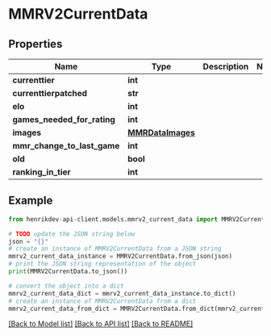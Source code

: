 # MMRV2CurrentData


## Properties

Name | Type | Description | Notes
------------ | ------------- | ------------- | -------------
**currenttier** | **int** |  | 
**currenttierpatched** | **str** |  | 
**elo** | **int** |  | 
**games_needed_for_rating** | **int** |  | 
**images** | [**MMRDataImages**](MMRDataImages.md) |  | 
**mmr_change_to_last_game** | **int** |  | 
**old** | **bool** |  | 
**ranking_in_tier** | **int** |  | 

## Example

```python
from henrikdev-api-client.models.mmrv2_current_data import MMRV2CurrentData

# TODO update the JSON string below
json = "{}"
# create an instance of MMRV2CurrentData from a JSON string
mmrv2_current_data_instance = MMRV2CurrentData.from_json(json)
# print the JSON string representation of the object
print(MMRV2CurrentData.to_json())

# convert the object into a dict
mmrv2_current_data_dict = mmrv2_current_data_instance.to_dict()
# create an instance of MMRV2CurrentData from a dict
mmrv2_current_data_from_dict = MMRV2CurrentData.from_dict(mmrv2_current_data_dict)
```
[[Back to Model list]](../README.md#documentation-for-models) [[Back to API list]](../README.md#documentation-for-api-endpoints) [[Back to README]](../README.md)


